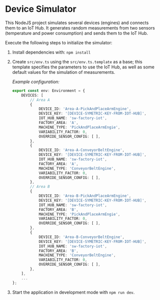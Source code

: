 # Device Simulator

This NodeJS project simulates several devices (engines) and connects them to an IoT Hub. It generates random measurements from two sensors (temperature and power consumption) and sends them to the IoT Hub.

Execute the following steps to initialize the simulator:

1. Install dependencies with: `npm install`
2. Create `src/env.ts` using the `src/env.ts.template` as a base; this template specifies the parameters to use the IoT Hub, as well as some default values for the simulation of measurements.

    *Example configuration:*

    ```Typescript
    export const env: Environment = {
        DEVICES: [
            // Area A
            {
                DEVICE_ID: 'Area-A-PickAndPlaceArmEngine',
                DEVICE_KEY: '[DEVICE-SYMETRIC-KEY-FROM-IOT-HUB]',
                IOT_HUB_NAME: 'sw-factory-iot',
                FACTORY_AREA: 'A',
                MACHINE_TYPE: 'PickAndPlaceArmEngie',
                VARIABILITY_FACTOR: 0,
                OVERRIDE_SENSOR_CONFIG: [ ],
            },
            {
                DEVICE_ID: 'Area-A-ConveyorBeltEngine',
                DEVICE_KEY: '[DEVICE-SYMETRIC-KEY-FROM-IOT-HUB]',
                IOT_HUB_NAME: 'sw-factory-iot',
                FACTORY_AREA: 'A',
                MACHINE_TYPE: 'ConveyorBeltEngine',
                VARIABILITY_FACTOR: 0,
                OVERRIDE_SENSOR_CONFIG: [ ],
            },
            // Area B
            {
                DEVICE_ID: 'Area-B-PickAndPlaceArmEngine',
                DEVICE_KEY: '[DEVICE-SYMETRIC-KEY-FROM-IOT-HUB]',
                IOT_HUB_NAME: 'sw-factory-iot',
                FACTORY_AREA: 'B',
                MACHINE_TYPE: 'PickAndPlaceArmEngie',
                VARIABILITY_FACTOR: 0,
                OVERRIDE_SENSOR_CONFIG: [ ],
            },
            {
                DEVICE_ID: 'Area-B-ConveyorBeltEngine',
                DEVICE_KEY: '[DEVICE-SYMETRIC-KEY-FROM-IOT-HUB]',
                IOT_HUB_NAME: 'sw-factory-iot',
                FACTORY_AREA: 'B',
                MACHINE_TYPE: 'ConveyorBeltEngine',
                VARIABILITY_FACTOR: 0,
                OVERRIDE_SENSOR_CONFIG: [ ],
            },
        ],
        ...
    };
    ```

3. Start the application in development mode with `npm run dev`.

